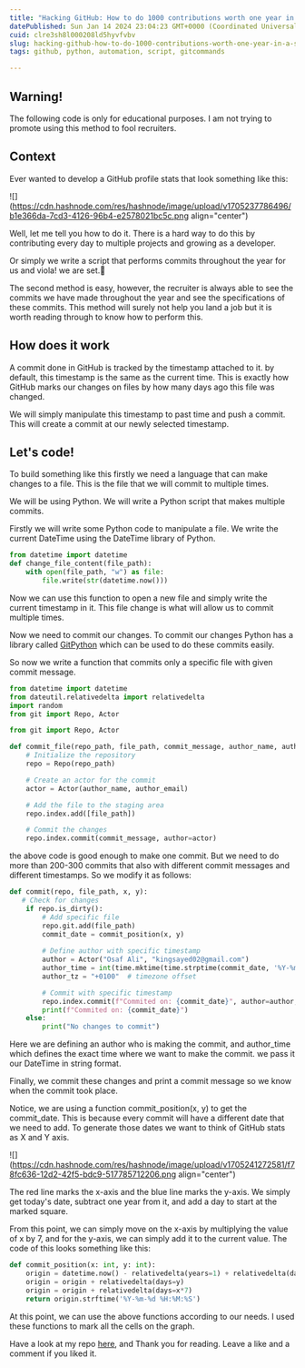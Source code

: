 ```yaml
---
title: "Hacking GitHub: How to do 1000 contributions worth one year in a second."
datePublished: Sun Jan 14 2024 23:04:23 GMT+0000 (Coordinated Universal Time)
cuid: clre3sh8l000208ld5hyvfvbv
slug: hacking-github-how-to-do-1000-contributions-worth-one-year-in-a-second
tags: github, python, automation, script, gitcommands

---
```


## Warning!

The following code is only for educational purposes. I am not trying to promote using this method to fool recruiters.

## Context

Ever wanted to develop a GitHub profile stats that look something like this:

![](https://cdn.hashnode.com/res/hashnode/image/upload/v1705237786496/b1e366da-7cd3-4126-96b4-e2578021bc5c.png align="center")

Well, let me tell you how to do it. There is a hard way to do this by contributing every day to multiple projects and growing as a developer.

Or simply we write a script that performs commits throughout the year for us and viola! we are set.🙂

The second method is easy, however, the recruiter is always able to see the commits we have made throughout the year and see the specifications of these commits. This method will surely not help you land a job but it is worth reading through to know how to perform this.

## How does it work

A commit done in GitHub is tracked by the timestamp attached to it. by default, this timestamp is the same as the current time. This is exactly how GitHub marks our changes on files by how many days ago this file was changed.

We will simply manipulate this timestamp to past time and push a commit. This will create a commit at our newly selected timestamp.

## Let's code!

To build something like this firstly we need a language that can make changes to a file. This is the file that we will commit to multiple times.

We will be using Python. We will write a Python script that makes multiple commits.

Firstly we will write some Python code to manipulate a file. We write the current DateTime using the DateTime library of Python.

```python
from datetime import datetime
def change_file_content(file_path):
    with open(file_path, "w") as file:
        file.write(str(datetime.now()))
```

Now we can use this function to open a new file and simply write the current timestamp in it. This file change is what will allow us to commit multiple times.

Now we need to commit our changes. To commit our changes Python has a library called [GitPython](https://pypi.org/project/GitPython/) which can be used to do these commits easily.

So now we write a function that commits only a specific file with given commit message.

```python
from datetime import datetime
from dateutil.relativedelta import relativedelta
import random
from git import Repo, Actor

from git import Repo, Actor

def commit_file(repo_path, file_path, commit_message, author_name, author_email):
    # Initialize the repository
    repo = Repo(repo_path)

    # Create an actor for the commit
    actor = Actor(author_name, author_email)

    # Add the file to the staging area
    repo.index.add([file_path])

    # Commit the changes
    repo.index.commit(commit_message, author=actor)
```

the above code is good enough to make one commit. But we need to do more than 200-300 commits that also with different commit messages and different timestamps. So we modify it as follows:

```python
def commit(repo, file_path, x, y):
   # Check for changes
    if repo.is_dirty():
        # Add specific file
        repo.git.add(file_path)
        commit_date = commit_position(x, y)
       
        # Define author with specific timestamp
        author = Actor("Osaf Ali", "kingsayed02@gmail.com")
        author_time = int(time.mktime(time.strptime(commit_date, '%Y-%m-%d %H:%M:%S')))
        author_tz = "+0100"  # timezone offset

        # Commit with specific timestamp
        repo.index.commit(f"Commited on: {commit_date}", author=author, author_date=f"{author_time} {author_tz}")
        print(f"Commited on: {commit_date}")
    else:
        print("No changes to commit")
```

Here we are defining an author who is making the commit, and author\_time which defines the exact time where we want to make the commit. we pass it our DateTime in string format.

Finally, we commit these changes and print a commit message so we know when the commit took place.

Notice, we are using a function commit\_position(x, y) to get the commit\_date. This is because every commit will have a different date that we need to add. To generate those dates we want to think of GitHub stats as X and Y axis.

![](https://cdn.hashnode.com/res/hashnode/image/upload/v1705241272581/f78fc636-12d2-42f5-bdc9-517785712206.png align="center")

The red line marks the x-axis and the blue line marks the y-axis. We simply get today's date, subtract one year from it, and add a day to start at the marked square.

From this point, we can simply move on the x-axis by multiplying the value of x by 7, and for the y-axis, we can simply add it to the current value. The code of this looks something like this:

```python
def commit_position(x: int, y: int):
    origin = datetime.now() - relativedelta(years=1) + relativedelta(days=1)
    origin = origin + relativedelta(days=y)
    origin = origin + relativedelta(days=x*7)
    return origin.strftime('%Y-%m-%d %H:%M:%S')
```

At this point, we can use the above functions according to our needs. I used these functions to mark all the cells on the graph.

Have a look at my repo [here](https://github.com/OsafAliSayed/GitHacker), and Thank you for reading. Leave a like and a comment if you liked it.